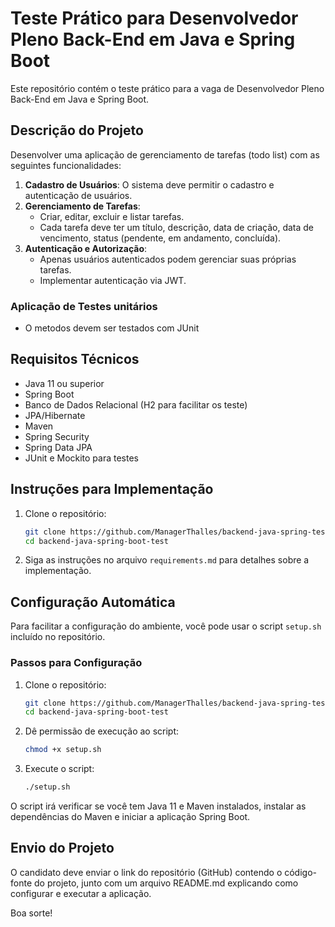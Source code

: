 # Teste Prático para Desenvolvedor Pleno Back-End em Java e Spring Boot

Este repositório contém o teste prático para a vaga de Desenvolvedor Pleno Back-End em Java e Spring Boot.

## Descrição do Projeto

Desenvolver uma aplicação de gerenciamento de tarefas (todo list) com as seguintes funcionalidades:

1. **Cadastro de Usuários**: O sistema deve permitir o cadastro e autenticação de usuários.
2. **Gerenciamento de Tarefas**:
   - Criar, editar, excluir e listar tarefas.
   - Cada tarefa deve ter um título, descrição, data de criação, data de vencimento, status (pendente, em andamento, concluída).
3. **Autenticação e Autorização**:
   - Apenas usuários autenticados podem gerenciar suas próprias tarefas.
   - Implementar autenticação via JWT.
   
### Aplicação de Testes unitários
   - O metodos devem ser testados com JUnit

## Requisitos Técnicos

- Java 11 ou superior
- Spring Boot
- Banco de Dados Relacional (H2 para facilitar os teste)
- JPA/Hibernate
- Maven
- Spring Security
- Spring Data JPA
- JUnit e Mockito para testes

## Instruções para Implementação

1. Clone o repositório:
   ```bash
   git clone https://github.com/ManagerThalles/backend-java-spring-test.git
   cd backend-java-spring-boot-test
2. Siga as instruções no arquivo `requirements.md` para detalhes sobre a implementação.

## Configuração Automática

Para facilitar a configuração do ambiente, você pode usar o script `setup.sh` incluído no repositório. 

### Passos para Configuração

1. Clone o repositório:
    ```bash
    git clone https://github.com/ManagerThalles/backend-java-spring-test.git
    cd backend-java-spring-boot-test
    ```

2. Dê permissão de execução ao script:
    ```bash
    chmod +x setup.sh
    ```

3. Execute o script:
    ```bash
    ./setup.sh
    ```

O script irá verificar se você tem Java 11 e Maven instalados, instalar as dependências do Maven e iniciar a aplicação Spring Boot.

## Envio do Projeto
O candidato deve enviar o link do repositório (GitHub) contendo o código-fonte do projeto, junto com um arquivo README.md explicando como configurar e executar a aplicação.

Boa sorte!
